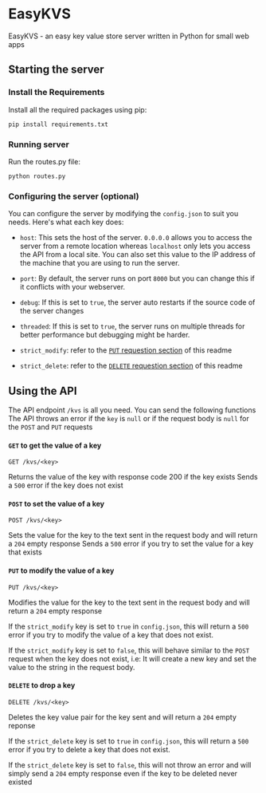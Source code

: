 # EasyKVS
EasyKVS - an easy key value store server written in Python for small web apps

## Starting the server

### Install the Requirements

Install all the required packages using pip:

```
pip install requirements.txt
```


### Running server

Run the routes.py file:

```
python routes.py
```


### Configuring the server (optional)

You can configure the server by modifying the `config.json` to suit you needs. Here's what each key does:
- `host`: This sets the host of the server. `0.0.0.0` allows you to access the server from a remote location whereas `localhost` only lets you access the API from a local site. You can also set this value to the IP address of the machine that you are using to run the server.

- `port`: By default, the server runs on port `8000` but you can change this if it conflicts with your webserver.

- `debug`: If this is set to `true`, the server auto restarts if the source code of the server changes

- `threaded`: If this is set to `true`, the server runs on multiple threads for better performance but debugging might be harder.

- `strict_modify`: refer to the [`PUT` requestion section](https://github.com/alok-sm/EasyKVS/blob/master/README.md#put-to-modify-the-value-of-a-key) of this readme

- `strict_delete`: refer to the [`DELETE` requestion section](https://github.com/alok-sm/EasyKVS/blob/master/README.md#delete-to-drop-a-key) of this readme


## Using the API

The API endpoint `/kvs` is all you need. You can send the following functions
The API throws an error if the `key` is `null` or if the request body is `null` for the `POST` and `PUT` requests

#### `GET` to get the value of a key
```
GET /kvs/<key>
```

Returns the value of the key with response code 200 if the key exists
Sends a `500` error if the key does not exist
  
#### `POST` to set the value of a key
```
POST /kvs/<key>
```

Sets the value for the key to the text sent in the request body and will return a `204` empty response
Sends a `500` error if you try to set the value for a key that exists

#### `PUT` to modify the value of a key
```
PUT /kvs/<key>
```

Modifies the value for the key to the text sent in the request body and will return a `204` empty response

If the `strict_modify` key is set to `true` in `config.json`, this will return a `500` error if you try to 
modify the value of a key that does not exist. 

If the `strict_modify` key is set to `false`, this will behave similar to the `POST` request when the key 
does not exist, i.e: It will create a new key and set the value to the string in the request body.

#### `DELETE` to drop a key
```
DELETE /kvs/<key>
```

Deletes the key value pair for the key sent and will return a `204` empty reponse


If the `strict_delete` key is set to `true` in `config.json`, this will return a `500` error if you try to 
delete a key that does not exist. 

If the `strict_delete` key is set to `false`, this will not throw an error and will simply
send a `204` empty response even if the key to be deleted never existed
